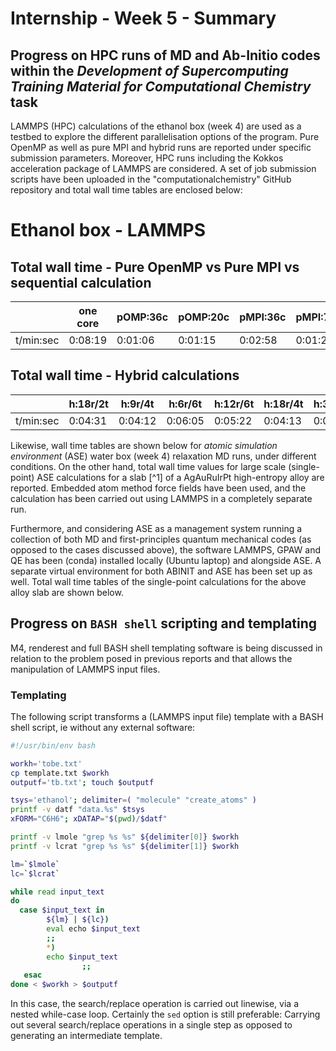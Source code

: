 # Internship - Week 5 - Summary

## Progress on HPC runs of MD and Ab-Initio codes within the *Development of Supercomputing Training Material for Computational Chemistry* task

LAMMPS (HPC) calculations of the ethanol box (week 4) are used as a testbed to explore the different parallelisation options of the program.
Pure OpenMP as well as pure MPI and hybrid runs are reported under specific submission parameters. Moreover, HPC runs including the Kokkos acceleration package of LAMMPS are considered. A set of job submission scripts have been uploaded in the "computationalchemistry" GitHub repository and total wall time tables are enclosed below:

# Ethanol box - LAMMPS

## Total wall time - Pure OpenMP vs Pure MPI vs sequential calculation

|          | one core | pOMP:36c | pOMP:20c | pMPI:36c | pMPI:72c | pMPI:144c |
|----------|----------|----------|----------|----------|----------|-----------|
|t/min:sec |  0:08:19 |  0:01:06 |  0:01:15 |  0:02:58 | 0:01:22  |  0:01:02  |

## Total wall time - Hybrid calculations

|          | h:18r/2t | h:9r/4t  | h:6r/6t | h:12r/6t | h:18r/4t | h:36r/2t |
|----------|----------|----------|---------|----------|----------|----------|
|t/min:sec | 0:04:31  | 0:04:12  | 0:06:05 | 0:05:22  | 0:04:13  | 0:02:48  |

Likewise, wall time tables are shown below for *atomic simulation environment* (ASE) water box (week 4) relaxation MD runs, under different conditions. On the other hand, total wall time values for large scale (single-point) ASE calculations for a slab [^1] of a AgAuRuIrPt high-entropy alloy are reported. Embedded atom method force fields have been used, and the calculation has been carried out using LAMMPS in a completely separate run.

Furthermore, and considering ASE as a management system running a collection of both MD and first-principles quantum mechanical codes (as opposed to the cases discussed above), the software LAMMPS, GPAW and QE has been (conda) installed locally (Ubuntu laptop) and alongside ASE. A separate virtual environment for both ABINIT and ASE has been set up as well. Total wall time tables of the single-point calculations for the above alloy slab are shown below.

## Progress on `BASH shell` scripting and templating

M4, renderest and full BASH shell templating software is being discussed in relation to the problem posed in previous reports and that allows the manipulation of LAMMPS input files.

### Templating

The following script transforms a (LAMMPS input file) template with a BASH shell script, ie without any external software:
```bash
#!/usr/bin/env bash

workh='tobe.txt'
cp template.txt $workh
outputf='tb.txt'; touch $outputf

tsys='ethanol'; delimiter=( "molecule" "create_atoms" ) 
printf -v datf "data.%s" $tsys
xFORM="C6H6"; xDATAP="$(pwd)/$datf"

printf -v lmole "grep %s %s" ${delimiter[0]} $workh
printf -v lcrat "grep %s %s" ${delimiter[1]} $workh

lm=`$lmole`
lc=`$lcrat`

while read input_text
do
  case $input_text in
        ${lm} | ${lc}) 
		eval echo $input_text
		;;
        *)              
		echo $input_text
                ;;
   esac
done < $workh > $outputf
```
In this case, the search/replace operation is carried out linewise, via a nested while-case loop. Certainly the `sed` option is still preferable: Carrying out several search/replace operations in a single step as opposed to generating an intermediate template.